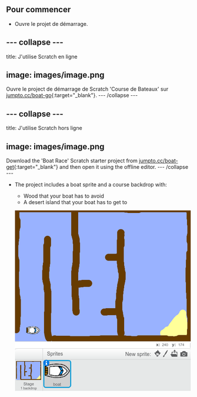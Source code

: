 ## Pour commencer

+ Ouvre le projet de démarrage.

## \--- collapse \---

title: J'utilise Scratch en ligne

## image: images/image.png

Ouvre le project de démarrage de Scratch 'Course de Bateaux' sur [jumpto.cc/boat-go](https://scratch.mit.edu/projects/63958014/#editor){:target="_blank"}. \--- /collapse \---

## \--- collapse \---

title: J'utilise Scratch hors ligne

## image: images/image.png

Download the 'Boat Race' Scratch starter project from [jumpto.cc/boat-get](http:jumpto.cc/boat-get){:target="_blank"} and then open it using the offline editor. \--- /collapse \---

+ The project includes a boat sprite and a course backdrop with:
    
    + Wood that your boat has to avoid
    + A desert island that your boat has to get to
    
    ![screenshot](images/boat-starter.png)
